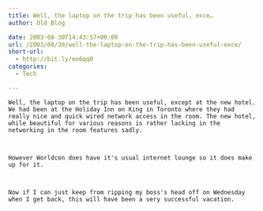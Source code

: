 ```yaml
---
title: Well, the laptop on the trip has been useful, exce…
author: Old Blog

date: 2003-08-30T14:43:57+00:00
url: /2003/08/30/well-the-laptop-on-the-trip-has-been-useful-exce/
short-url:
  - http://bit.ly/eo6qq0
categories:
  - Tech

---
```

<div class='microid-http+http:sha1:002939a813f8b967558da9d8c0b8d615ae811aef'>
  
    Well, the laptop on the trip has been useful, except at the new hotel. We had been at the Holiday Inn on King in Toronto where they had really nice and quick wired network access in the room. The new hotel, while beautiful for various reasons is rather lacking in the networking in the room features sadly.
  
  
  
    However Worldcon does have it's usual internet lounge so it does make up for it.
  
  
  
    Now if I can just keep from ripping my boss's head off on Wednesday when I get back, this will have been a very successful vacation.
  

